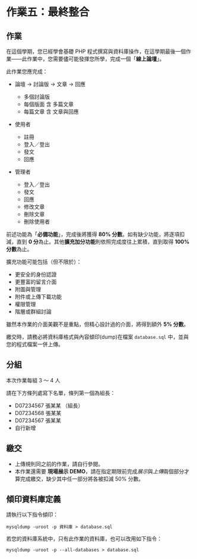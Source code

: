 # 作業五：最終整合

## 作業

在這個學期，您已經學會基礎 PHP 程式撰寫與資料庫操作，在這學期最後一個作業——此作業中，您需要儘可能發揮您所學，完成一個「**線上論壇**」。 

此作業您應完成：

- 論壇 → 討論版 → 文章 → 回應
    - 多個討論版
    - 每個版面 含 多篇文章
    - 每篇文章 含 文章與回應

- 使用者
    - 註冊
    - 登入／登出
    - 發文
    - 回應

- 管理者
    - 登入／登出
    - 發文
    - 回應
    - 修改文章
    - 刪除文章
    - 刪除使用者

前述功能為「**必備功能**」，完成後將獲得 **80% 分數**。如有缺少功能，將逐項扣減，直到 **0 分**為止。其他**擴充加分功能**則依照完成度往上累積，直到取得 **100% 分數**為止。

擴充功能可能包括（但不限於）：

- 更安全的身份認證
- 更豐富的留言介面
- 附圖與管理
- 附件或上傳下載功能
- 權限管理
- 階層或群組討論

雖然本作業的介面美觀不是重點，但精心設計過的介面，將得到額外 **5% 分數**。

繳交時，請務必將資料庫格式與內容傾印(dump)在檔案 ```database.sql``` 中，並與您的程式檔案一併上傳。



## 分組

本次作業每組 3 ～ 4 人

請在下方條列處寫下名單，條列第一個為組長：

* D07234567 張某某 （組長）
* D07234568 張某某
* D07234567 張某某
* 自行新增



## 繳交

- 上傳規則同之前的作業，請自行參閱。
- 本作業還需要 **現場展示 DEMO**，請在指定期限前完成*展示*與*上傳*兩個部分才算完成繳交，缺少其中任一部分將各被扣減 50% 分數。


## 傾印資料庫定義

請執行以下指令傾印：

```
mysqldump -uroot -p 資料庫 > database.sql
```

若您的資料庫系統中，只有此作業的資料庫，也可以改用如下指令：

```
mysqldump -uroot -p --all-databases > database.sql
```
